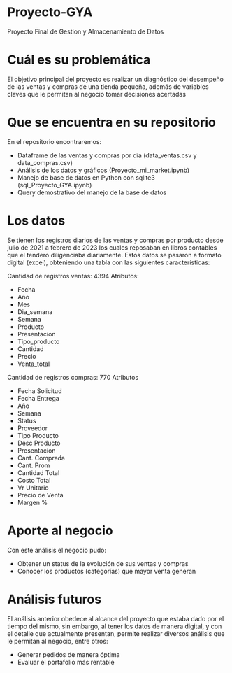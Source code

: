 # Proyecto-GYA
Proyecto Final de Gestion y Almacenamiento de Datos
# Cuál es su problemática
El objetivo principal del proyecto es realizar un diagnóstico del desempeño de las ventas y compras de una tienda pequeña, además de variables claves que le permitan al negocio tomar decisiones acertadas
# Que se encuentra en su repositorio
En el repositorio encontraremos:
 - Dataframe de las ventas y compras por día (data_ventas.csv y data_compras.csv) 
 - Análisis de los datos y gráficos (Proyecto_mi_market.ipynb)
 - Manejo de base de datos en Python con sqlite3 (sql_Proyecto_GYA.ipynb)
 - Query demostrativo del manejo de la base de datos 
# Los datos
Se tienen los registros diarios de las ventas y compras por producto desde julio de 2021 a febrero de 2023 los cuales reposaban en libros contables que el tendero diligenciaba diariamente. Estos datos se pasaron a formato digital (excel), obteniendo una tabla con las siguientes características:
 
Cantidad de registros ventas: 4394
Atributos:
   - Fecha
   - Año
   - Mes
   - Dia_semana
   - Semana
   - Producto
   - Presentacion
   - Tipo_producto
   - Cantidad
   - Precio
   - Venta_total
  
Cantidad de registros compras: 770
Atributos
   - Fecha Solicitud
   - Fecha Entrega  
   - Año                    
   - Semana                  
   - Status                 
   - Proveedor              
   - Tipo Producto          
   - Desc Producto          
   - Presentacion          
   - Cant. Comprada        
   - Cant. Prom           
   - Cantidad Total         
   - Costo Total        
   - Vr Unitario        
   - Precio de Venta
   - Margen % 
# Aporte al negocio
Con este análisis el negocio pudo:
 - Obtener un status de la evolución de sus ventas y compras
 - Conocer los productos (categorías) que mayor venta generan
# Análisis futuros
El análisis anterior obedece al alcance del proyecto que estaba dado por el tiempo del mismo, sin embargo, al tener los datos de manera digital, y con el detalle que actualmente presentan, permite realizar diversos análisis que le permitan al negocio, entre otros:
 - Generar pedidos de manera óptima
 - Evaluar el portafolio más rentable
